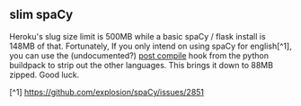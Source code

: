 ## slim spaCy

Heroku's slug size limit is 500MB while a basic spaCy / flask install is 148MB of that. Fortunately, If you only intend on using spaCy for english[^1], you can use the (undocumented?) [post compile](https://github.com/heroku/heroku-buildpack-python/blob/master/bin/steps/hooks/post_compile) hook from the python buildpack to strip out the other languages. This brings it down to 88MB zipped. Good luck.

[^1] https://github.com/explosion/spaCy/issues/2851
